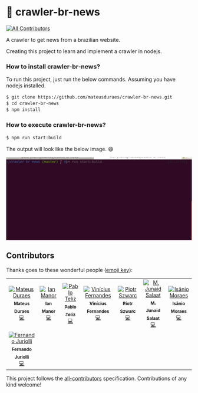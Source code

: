 # :newspaper:  crawler-br-news
[![All Contributors](https://img.shields.io/badge/all_contributors-8-orange.svg?style=flat-square)](#contributors)

A crawler to get news from a brazilian website.

Creating this project to learn and implement a crawler in nodejs.

### How to install crawler-br-news?

To run this project, just run the below commands. Assuming you have nodejs installed.

```sh
$ git clone https://github.com/mateusduraes/crawler-br-news.git
$ cd crawler-br-news
$ npm install
```

### How to execute crawler-br-news?

```sh
$ npm run start:build
```

The output will look like the below image. :smile:

<img align="center" src="lib.gif" alt="Gif showing project">


## Contributors

Thanks goes to these wonderful people ([emoji key](https://allcontributors.org/docs/en/emoji-key)):

<!-- ALL-CONTRIBUTORS-LIST:START - Do not remove or modify this section -->
<!-- prettier-ignore -->
<table><tr><td align="center"><a href="http://mateusduraes.github.io/"><img src="https://avatars2.githubusercontent.com/u/19319404?v=4" width="100px;" alt="Mateus Duraes"/><br /><sub><b>Mateus Duraes</b></sub></a><br /><a href="https://github.com/mateusduraes/crawler-br-news/commits?author=mateusduraes" title="Code">💻</a></td><td align="center"><a href="https://github.com/imvm"><img src="https://avatars1.githubusercontent.com/u/9863339?v=4" width="100px;" alt="Ian Manor"/><br /><sub><b>Ian Manor</b></sub></a><br /><a href="https://github.com/mateusduraes/crawler-br-news/commits?author=imvm" title="Code">💻</a></td><td align="center"><a href="https://github.com/teliz"><img src="https://avatars1.githubusercontent.com/u/5104527?v=4" width="100px;" alt="Pablo Teliz"/><br /><sub><b>Pablo Teliz</b></sub></a><br /><a href="https://github.com/mateusduraes/crawler-br-news/commits?author=teliz" title="Code">💻</a></td><td align="center"><a href="https://github.com/viniciusdfx"><img src="https://avatars2.githubusercontent.com/u/15911448?v=4" width="100px;" alt="Vinícius Fernandes"/><br /><sub><b>Vinícius Fernandes</b></sub></a><br /><a href="https://github.com/mateusduraes/crawler-br-news/commits?author=viniciusdfx" title="Code">💻</a></td><td align="center"><a href="https://github.com/blackpioter"><img src="https://avatars0.githubusercontent.com/u/8004647?v=4" width="100px;" alt="Piotr Szwarc"/><br /><sub><b>Piotr Szwarc</b></sub></a><br /><a href="https://github.com/mateusduraes/crawler-br-news/commits?author=blackpioter" title="Code">💻</a></td><td align="center"><a href="http://stackoverflow.com/users/4727212/jsalaat"><img src="https://avatars2.githubusercontent.com/u/9829936?v=4" width="100px;" alt="M. Junaid Salaat"/><br /><sub><b>M. Junaid Salaat</b></sub></a><br /><a href="https://github.com/mateusduraes/crawler-br-news/commits?author=JSalaat" title="Code">💻</a></td><td align="center"><a href="https://isanio.com"><img src="https://avatars2.githubusercontent.com/u/3224086?v=4" width="100px;" alt="Isânio Moraes"/><br /><sub><b>Isânio Moraes</b></sub></a><br /><a href="https://github.com/mateusduraes/crawler-br-news/commits?author=isaniomoraes" title="Code">💻</a></td></tr><tr><td align="center"><a href="https://github.com/fjuriolli"><img src="https://avatars3.githubusercontent.com/u/24993745?v=4" width="100px;" alt="Fernando Juriolli"/><br /><sub><b>Fernando Juriolli</b></sub></a><br /><a href="https://github.com/mateusduraes/crawler-br-news/commits?author=fjuriolli" title="Code">💻</a></td></tr></table>

<!-- ALL-CONTRIBUTORS-LIST:END -->

This project follows the [all-contributors](https://github.com/all-contributors/all-contributors) specification. Contributions of any kind welcome!